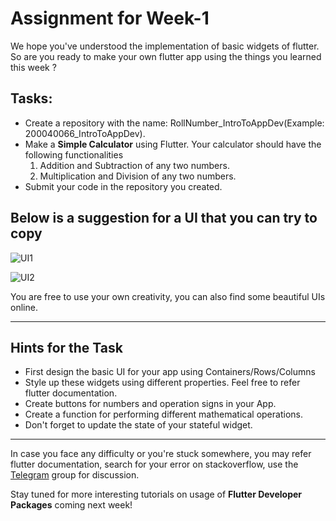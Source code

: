 # Assignment for Week-1

We hope you've understood the implementation of basic widgets of flutter. So are you ready to make your own flutter app using the things you learned this week ? 

## Tasks:
* Create a repository with the name: RollNumber_IntroToAppDev(Example: 200040066_IntroToAppDev).
* Make a **Simple Calculator** using Flutter. Your calculator should have the following functionalities
    1. Addition and Subtraction of any two numbers.
    2. Multiplication and Division of any two numbers.
* Submit your code in the repository you created.

## Below is a suggestion for a UI that you can try to copy 

![UI1](https://github.com/ishit16/TSS-2021/blob/main/Intro%20to%20App%20Development/Week-1/UI1.PNG) 

![UI2](https://github.com/ishit16/TSS-2021/blob/main/Intro%20to%20App%20Development/Week-1/UI2.PNG)

You are free to use your own creativity, you can also find some beautiful UIs online.

-----

## Hints for the Task
* First design the basic UI for your app using Containers/Rows/Columns
* Style up these widgets using different properties. Feel free to refer flutter documentation.
* Create buttons for numbers and operation signs in your App.
* Create a function for performing different mathematical operations.
* Don't forget to update the state of your stateful widget.

-----

In case you face any difficulty or you're stuck somewhere, you may refer flutter documentation, search for your error on stackoverflow, use the [Telegram](https://t.me/joinchat/dFVpJNj0dos3NjQ9) group for discussion.

Stay tuned for more interesting tutorials on usage of **Flutter Developer Packages** coming next week!

